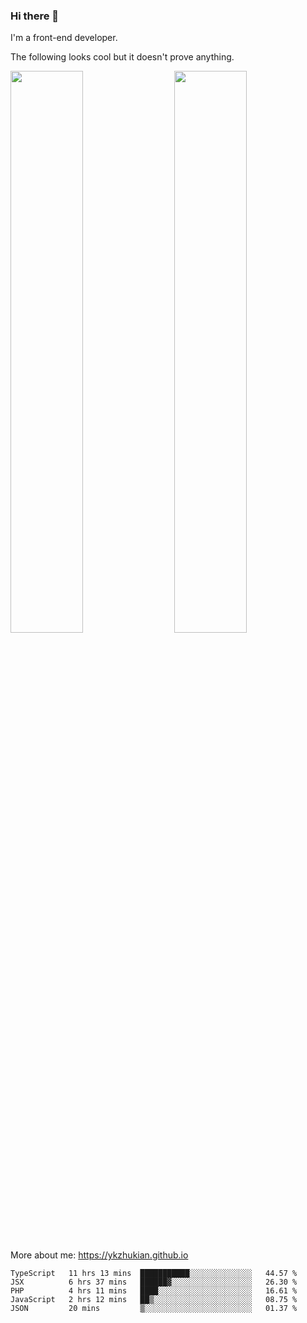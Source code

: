 ### Hi there 👋

I'm a front-end developer.

The following looks cool but it doesn't prove anything.

[<img align="right" width="48%" src="https://github-readme-stats.vercel.app/api?username=ykzhukian&show_icons=true&theme=dracula">](https://github.com/anuraghazra/github-readme-stats)

[<img width="48%" src="https://github-readme-stats.vercel.app/api/top-langs/?username=ykzhukian&layout=compact&theme=dracula">](https://github.com/anuraghazra/github-readme-stats)

More about me: 
https://ykzhukian.github.io

<!--START_SECTION:waka-->
```text
TypeScript   11 hrs 13 mins  ███████████░░░░░░░░░░░░░░   44.57 % 
JSX          6 hrs 37 mins   ██████▓░░░░░░░░░░░░░░░░░░   26.30 % 
PHP          4 hrs 11 mins   ████░░░░░░░░░░░░░░░░░░░░░   16.61 % 
JavaScript   2 hrs 12 mins   ██▒░░░░░░░░░░░░░░░░░░░░░░   08.75 % 
JSON         20 mins         ▒░░░░░░░░░░░░░░░░░░░░░░░░   01.37 % 
```
<!--END_SECTION:waka-->
